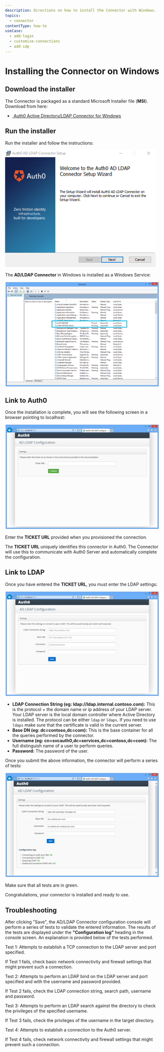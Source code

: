 ```yaml
---
description: Directions on how to install the Connector with Windows.
topics:
  - connector
contentType: how-to
useCase:
  - add-login
  - customize-connections
  - add-idp
---
```


# Installing the Connector on Windows

## Download the installer

The Connector is packaged as a standard Microsoft Installer file (__MSI__). Download from here:

<div class="platform-selector">
  <div class="installers"  style="display: block; margin: auto;">
    <ul>
      <li>
        <a class="download-link" href="https://cdn.auth0.com/adldap.msi">
          <img src="//cdn.auth0.com/docs/img/node-windows.png" alt="">
          Auth0 Active Directory/LDAP Connector for Windows
          <small class="download-version"></small>
        </a>
        <span class="hash"></span>
      </li>
    </ul>
  </div>

<script type="text/javascript">
  $.getJSON('https://cdn.auth0.com/connector/windows/latest.json', function (data) {
    $('.download-link').attr('href', data.url);
    $('.download-version').text('Current version: ' + data.version);
    $('.hash').text('Checksum (SHA1): ' + data.checksum);
  })
</script>

## Run the installer

Run the installer and follow the instructions:

![](/media/articles/connector/install/adldap-connector-setup.png)

The __AD/LDAP Connector__ in Windows is installed as a Windows Service:

![](/media/articles/connector/install/adldap-connector-services.png)

## Link to Auth0

Once the installation is complete, you will see the following screen in a browser pointing to localhost:

![](/media/articles/connector/install/adldap-connector-admin-ticket.png)

Enter the __TICKET URL__ provided when you provisioned the connection.

The __TICKET URL__ uniquely identifies this connector in Auth0. The Connector will use this to communicate with Auth0 Server and automatically complete the configuration.

## Link to LDAP

Once you have entered the __TICKET URL__, you must enter the LDAP settings:

![](/media/articles/connector/install/adldap-connector-admin-settings.png)

-  **LDAP Connection String (eg: ldap://ldap.internal.contoso.com):** This is the protocol + the domain name or ip address of your LDAP server. Your LDAP server is the local domain controller where Active Directory is installed. The protocol can be either `ldap` or `ldaps`. If you need to use `ldaps` make sure that the certificate is valid in the current server.
-  **Base DN (eg: dc=contoso,dc=com):** This is the base container for all the queries performed by the connector.
-  **Username (eg: cn=svcauth0,dc=services,dc=contoso,dc=com):** The full distinguish name of a user to perform queries.
-  **Password:** The password of the user.

Once you submit the above information, the connector will perform a series of tests:

![](/media/articles/connector/install/adldap-connector-admin-settings-ok.png)

Make sure that all tests are in green.

Congratulations, your connector is installed and ready to use.

## Troubleshooting

After clicking "Save", the AD/LDAP Connector configuration console will perform a series of tests to validate the entered information.  The results of the tests are displayed under the **"Configuration log"** heading in the console screen.  An explanation is provided below of the tests performed.

Test 1: Attempts to establish a TCP connection to the LDAP server and port specified.

If Test 1 fails, check basic network connectivity and firewall settings that might prevent such a connection.

Test 2: Attempts to perform an LDAP bind on the LDAP server and port specified and with the username and password provided.

If Test 2 fails, check the LDAP connection string, search path, username and password.

Test 3: Attempts to perform an LDAP search against the directory to check the privileges of the specified username.

If Test 3 fails, check the privileges of the username in the target directory.

Test 4: Attempts to establish a connection to the Auth0 server.

If Test 4 fails, check network connectivity and firewall settings that might prevent such a connection.
